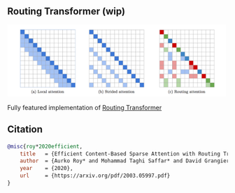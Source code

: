 ## Routing Transformer (wip)

<img src="./routing_attention.png" width="500px"></img>

Fully featured implementation of <a href="https://arxiv.org/pdf/2003.05997.pdf">Routing Transformer</a>

## Citation

```bibtex
@misc{roy*2020efficient,
    title   = {Efficient Content-Based Sparse Attention with Routing Transformers},
    author  = {Aurko Roy* and Mohammad Taghi Saffar* and David Grangier and Ashish Vaswani},
    year    = {2020},
    url     = {https://arxiv.org/pdf/2003.05997.pdf}
}
```